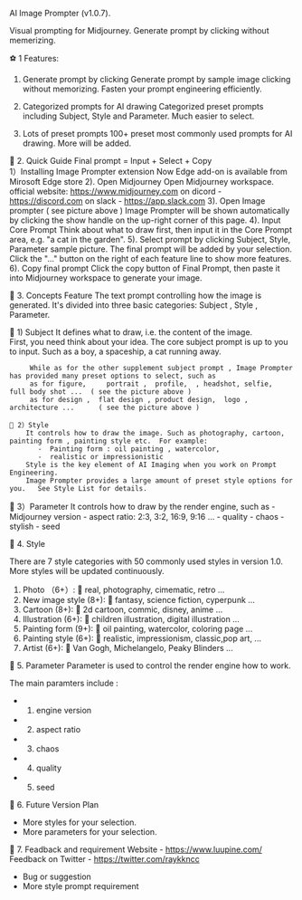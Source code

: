  AI Image Prompter
 (v1.0.7).

Visual prompting for Midjourney.  Generate prompt by clicking without memerizing.

⚽ 1  Features:
  1)  Generate prompt by clicking
       Generate prompt by sample image clicking without memorizing. 
       Fasten your prompt engineering efficiently.

2)  Categorized prompts for AI drawing
     Categorized preset prompts including Subject, Style and Parameter. 
     Much easier to select.

3)  Lots of preset prompts 
    100+ preset most commonly used prompts for AI drawing.
    More will be added.

🥎 2.  Quick Guide
         Final prompt = Input +  Select  + Copy   
     1）Installing Image Prompter extension 
                Now Edge add-on is available from Mirosoft Edge store
     2). Open Midjourney
               Open Midjourney workspace.
               official website: https://www.midjourney.com
               on dicord - https://discord.com 
               on slack  - https://app.slack.com
     3). Open Image prompter ( see picture above )
                 Image Prompter will be shown automatically by clicking the show handle on the up-right corner of this page.
     4). Input Core Prompt
              Think about what to draw first, then input it in the Core Prompt area, e.g. "a cat in the garden".
     5).  Select prompt
              by clicking Subject, Style, Parameter sample picture.   The final prompt will be added by your selection. 
              Click the "..." button on the right of each feature line to show more features. 
     6). Copy final prompt
            Click the copy button of Final Prompt, then paste it into Midjourney workspace to generate your image. 

🏀 3. Concepts
     Feature
        The text prompt controlling how the image is generated. It's divided into three basic categories:  Subject , Style , Parameter.

   🍓 1)  Subject
         It defines what to draw,  i.e. the content of the image.  
         First, you need think about your idea. The core subject prompt is up to you to input. Such as a boy,  a spaceship,  a cat running away.
         
         While as for the other supplement subject prompt , Image Prompter has provided many preset options to select, such as
         as for figure,     portrait ,  profile,  , headshot, selfie,  full body shot ...  ( see the picture above ) 
         as for design ,  flat design , product design,  logo ,  architecture ...      ( see the picture above ) 

    🍓 2）Style
        It controls how to draw the image. Such as photography, cartoon, painting form , painting style etc.  For example:
           -  Painting form : oil painting , watercolor, 
           -  realistic or impressionistic
        Style is the key element of AI Imaging when you work on Prompt Engineering.  
        Image Prompter provides a large amount of preset style options for you.   See Style List for details. 

   🍓  3）Parameter
         It controls how to draw by the render engine, such as
        - Midjourney version
       -  aspect ratio:      2:3,  3:2, 16:9,  9:16 ...
        - quality
        - chaos 
       -  stylish
       -  seed 


🍉 4. Style

There are 7 style categories with 50 commonly used styles in version 1.0.
More styles will be updated continuously.
  1)   Photo        （6+）:         🍪 real,  photography, cimematic, retro ... 
  2)   New image style   (8+):  🍪 fantasy, science fiction, cyperpunk ...
  3)   Cartoon       (8+):           🍪 2d cartoon, commic, disney, anime ...
  4)   Illustration   (6+):           🍪 children illustration,  digital illustration ...
  5)   Painting form   (9+):      🍪 oil painting, watercolor, coloring page ...
  6)   Painting style   (6+):      🍪 realistic, impressionism, classic,pop art, ...
  7)   Artist          (6+):            🍪 Van Gogh, Michelangelo, Peaky Blinders ...

🏀 5. Parameter
     Parameter is used to control the render engine how to work. 

  The main paramters include : 
  - 1)   engine version  
  - 2)   aspect ratio  
  - 3)   chaos  
  - 4)   quality    
  - 5)   seed  

🥊 6. Future Version Plan
- More styles for your selection.
- More parameters for your selection.

🍔 7. Feadback and requirement
  Website - https://www.luupine.com/
  Feedback on Twitter -  https://twitter.com/raykkncc
- Bug or suggestion
- More style prompt requirement
